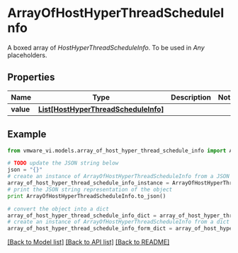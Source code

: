 # ArrayOfHostHyperThreadScheduleInfo

A boxed array of *HostHyperThreadScheduleInfo*. To be used in *Any* placeholders. 

## Properties
Name | Type | Description | Notes
------------ | ------------- | ------------- | -------------
**value** | [**List[HostHyperThreadScheduleInfo]**](HostHyperThreadScheduleInfo.md) |  | 

## Example

```python
from vmware_vi.models.array_of_host_hyper_thread_schedule_info import ArrayOfHostHyperThreadScheduleInfo

# TODO update the JSON string below
json = "{}"
# create an instance of ArrayOfHostHyperThreadScheduleInfo from a JSON string
array_of_host_hyper_thread_schedule_info_instance = ArrayOfHostHyperThreadScheduleInfo.from_json(json)
# print the JSON string representation of the object
print ArrayOfHostHyperThreadScheduleInfo.to_json()

# convert the object into a dict
array_of_host_hyper_thread_schedule_info_dict = array_of_host_hyper_thread_schedule_info_instance.to_dict()
# create an instance of ArrayOfHostHyperThreadScheduleInfo from a dict
array_of_host_hyper_thread_schedule_info_form_dict = array_of_host_hyper_thread_schedule_info.from_dict(array_of_host_hyper_thread_schedule_info_dict)
```
[[Back to Model list]](../README.md#documentation-for-models) [[Back to API list]](../README.md#documentation-for-api-endpoints) [[Back to README]](../README.md)


